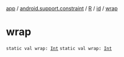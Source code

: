 [app](../../../index.md) / [android.support.constraint](../../index.md) / [R](../index.md) / [id](index.md) / [wrap](./wrap.md)

# wrap

`static val wrap: `[`Int`](https://kotlinlang.org/api/latest/jvm/stdlib/kotlin/-int/index.html)
`static val wrap: `[`Int`](https://kotlinlang.org/api/latest/jvm/stdlib/kotlin/-int/index.html)